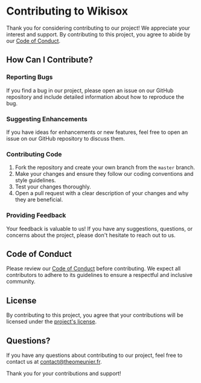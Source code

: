 # Contributing to Wikisox

Thank you for considering contributing to our project! We appreciate your interest and support. By contributing to this project, you agree to abide by our [Code of Conduct](https://github.com/TheoMeunier/wikisox/tree/master?tab=coc-ov-file).

## How Can I Contribute?

### Reporting Bugs

If you find a bug in our project, please open an issue on our GitHub repository and include detailed information about how to reproduce the bug.

### Suggesting Enhancements

If you have ideas for enhancements or new features, feel free to open an issue on our GitHub repository to discuss them.

### Contributing Code

1. Fork the repository and create your own branch from the `master` branch.
2. Make your changes and ensure they follow our coding conventions and style guidelines.
3. Test your changes thoroughly.
4. Open a pull request with a clear description of your changes and why they are beneficial.

### Providing Feedback

Your feedback is valuable to us! If you have any suggestions, questions, or concerns about the project, please don't hesitate to reach out to us.

## Code of Conduct

Please review our [Code of Conduct](https://github.com/TheoMeunier/wikisox/tree/master?tab=coc-ov-file) before contributing. We expect all contributors to adhere to its guidelines to ensure a respectful and inclusive community.

## License

By contributing to this project, you agree that your contributions will be licensed under the [project's license](https://github.com/TheoMeunier/wikisox/blob/master/LICENSE).

## Questions?

If you have any questions about contributing to our project, feel free to contact us at contact@theomeunier.fr.

Thank you for your contributions and support!
